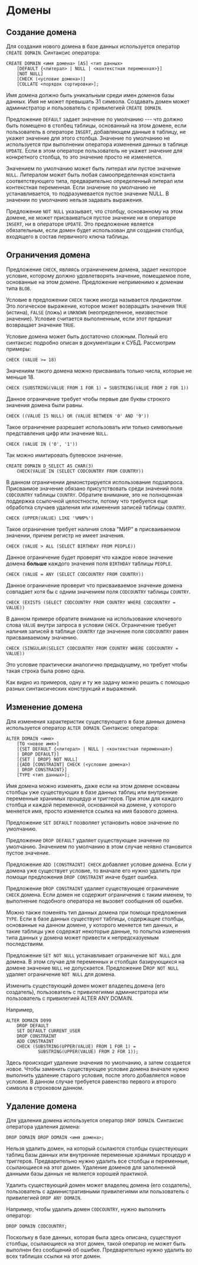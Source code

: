 # Домены

## Создание домена

Для создания нового домена в базе данных используется оператор
`CREATE DOMAIN`. Синтаксис оператора:

    CREATE DOMAIN <имя домена> [AS] <тип данных>
        [DEFAULT {<литерал> | NULL | <контекстная переменная>}]
        [NOT NULL]
        [CHECK (<условие домена>)]
        [COLLATE <порядок сортировки>];

Имя домена должно быть уникальным среди имен доменов базы данных. Имя не
может превышать 31 символа. Создавать домен может администратор и
пользователь с привилегией `CREATE DOMAIN`.

Предложение `DEFAULT` задает значение по умолчанию --- что должно быть
помещено в столбец таблицы, основанный на этом домене, если пользователь
в операторе `INSERT`, добавляющем данные в таблицу, не укажет значение
для этого столбца. Значение по умолчанию не используется при выполнении
оператора изменения данных в таблице `UPDATE`. Если в этом операторе
пользователь не укажет значение для конкретного столбца, то это значение
просто не изменяется.

Значением по умолчанию может быть литерал или пустое значение `NULL`.
Литералом может быть любая самоопределенная константа соответствующего
типа, предварительно определенный литерал или контекстная переменная.
Если значение по умолчанию не устанавливается, то подразумевается пустое
значение NULL. В значении по умолчанию нельзя задавать выражения.

Предложение `NOT NULL` указывает, что столбцу, основанному на этом
домене, не может присваиваться пустое значение ни в операторе `INSERT`,
ни в операторе `UPDATE`. Это предложение является обязательным, если
домен будет использован для создания столбца, входящего в состав
первичного ключа таблицы.

## Ограничения домена

Предложение `CHECK`, являясь ограничением домена, задает некоторое
условие, которому должно удовлетворять значение, помещаемое поле,
основанные на этом домене. Предложение неприменимо к доменам типа
`BLOB`.

Условие в предложении `CHECK` также иногда называется *предикатом*. Это
логическое выражение, которое может возвращать значения `TRUE` (истина),
`FALSE` (ложь) и `UNKNOWN` (неопределенное, неизвестное значение).
Условие считается выполненным, если этот предикат возвращает значение
`TRUE`.

Условие домена может быть достаточно сложным. Полный его синтаксис
подробно описан в документации к СУБД. Рассмотрим примеры:

    CHECK (VALUE >= 18)

Значениям такого домена можно присваивать только числа, которые не
меньше 18.

    CHECK (SUBSTRING(VALUE FROM 1 FOR 1) = SUBSTRING(VALUE FROM 2 FOR 1))

Данное ограничение требует чтобы первые две буквы строкого значения
домена были равны.

    CHECK ((VALUE IS NULL) OR (VALUE BETWEEN '0' AND '9'))

Такое ограничение разрешает использовать или только символьные
представления цифр или значение `NULL`.

    CHECK (VALUE IN ('0', '1'))

Так можно имитировать булевское значение.

    CREATE DOMAIN D_SELECT AS CHAR(3) 
        CHECK(VALUE IN (SELECT CODCOUNTRY FROM COUNTRY))

В данном ограничении демонстрируется использование подзапроса.
Присваимое значение обязано присутствовать среди значений поля
`CODCOUNTRY` таблицы `COUNTRY`. Обратите внимание, это не полноценная
поддержка ссылочной целостности, потому что требуется еще обработка
случаев удаления или изменения записей таблицы `COUNTRY`.

    CHECK (UPPER(VALUE) LIKE '%МИР%')

Такое ограничение требует наличия слова "МИР" в присваиваемом значении,
причем регистр не имеет значения.

    CHECK (VALUE > ALL (SELECT BIRTHDAY FROM PEOPLE))

Данное ограничение будет проверят что каждое новое значение домена
**больше** каждого значения поля `BIRTHDAY` таблицы `PEOPLE`.

    CHECK (VALUE = ANY (SELECT CODCOUNTRY FROM COUNTRY))

Данное ограничение проверит что присваиваемое значение домена совпадает
хотя бы с одним значением поля `CODCOUNTRY` таблицы `COUNTRY`.

    CHECK (EXISTS (SELECT CODCOUNTRY FROM COUNTRY WHERE CODCOUNTRY = VALUE))

В данном примере обратите внимание на использование ключевого слова
`VALUE` внутри запроса в условии `CHECK`. Ограничение требует наличия
записей в таблице `COUNTRY` где значение поля `CODCOUNTRY` равен
присваиваемому значению.

    CHECK (SINGULAR(SELECT CODCOUNTRY FROM COUNTRY WHERE CODCOUNTRY = VALUE))

Это условие практически аналогично предыдущему, но требует чтобы такая
строка была ровно одна.

Как видно из примеров, одну и ту же задачу можно решить с помощью разных
синтаксических конструкций и выражений.

## Изменение домена

Для изменения характеристик существующего в базе данных домена
используется оператор `ALTER DOMAIN`. Синтаксис оператора:

    ALTER DOMAIN <имя>
        [TO <новое имя>]
        [{SET DEFAULT {<литерал> | NULL | <контекстная переменная>}
        | DROP DEFAULT}]
        [{SET | DROP} NOT NULL]
        [{ADD [CONSTRAINT] CHECK (<условие домена>)
        | DROP CONSTRAINT}]
        [TYPE <тип данных>];

Имя домена можно изменять, даже если на этом домене основаны столбцы уже
существующих в базе данных таблиц или внутренние переменные хранимых
процедур и триггеров. При этом для каждого столбца и каждой переменной,
основанной на домене, у которого меняется имя, просто изменяется ссылка
на имя базового домена.

Предложение `SET DEFAULT` позволяет установить новое значение по
умолчанию.

Предложение `DROP DEFAULT` удаляет существующее значение по умолчанию.
Значением по умолчанию в этом случае неявно становится пустое значение.

Предложение `ADD [CONSTRAINT] CHECK` добавляет условие домена. Если у
домена уже существует условие, то вначале его нужно удалить при помощи
предложения `DROP CONSTRAINT` иначе будет ошибка.

Предложение `DROP CONSTRAINT` удаляет существующее ограничение `CHECK`
домена. Если домен не содержит ограничения с таким именем, то выполнение
подобного оператора не вызовет сообщения об ошибке.

Можно также поменять тип данных домена при помощи предложения `TYPE`.
Если в базе данных существуют таблицы, содержащие столбцы, основанные на
данном домене, у которого меняется тип данных, и такие таблицы уже
содержат некоторые данные, то попытка изменения типа данных у домена
может привести к непредсказуемым последствиям.

Предложение `SET NOT NULL` устанавливает ограничение `NOT NULL` для
домена. В этом случае для переменных и столбцах базирующихся на домене
значение `NULL` не допускается. Предложение D`ROP NOT NULL` удаляет
ограничение `NOT NULL` для домена.

Изменить существующий домен может владелец домена (его создатель),
пользователь с привилегиями администратора или пользователь с
привилегией ALTER ANY DOMAIN.

Например,

    ALTER DOMAIN D099
        DROP DEFAULT
        SET DEFAULT CURRENT_USER
        DROP CONSTRAINT
        ADD CONSTRAINT
        CHECK (SUBSTRING(UPPER(VALUE) FROM 1 FOR 1) = 
                SUBSTRING(UPPER(VALUE) FROM 2 FOR 1));

Здесь происходит удаление значения по умолчанию, а затем создается
новое. Чтобы заменить существующее условие домена вначале нужно
выполнить удаление старого условия, после этого добавляется новое
условие. В данном случае требуется равенство первого и второго символа в
строковом данном.

## Удаление домена

Для удаления домена используется оператор `DROP DOMAIN`. Синтаксис
оператора удаления домена:

    DROP DOMAIN DROP DOMAIN <имя домена>;

Нельзя удалить домен, на который ссылаются столбцы существующих таблиц
базы данных или внутренние переменные хранимых процедур и триггеров.
Предварительно нужно удалить все столбцы и переменные, ссылающиеся на
этот домен. Удаление доменов для заполненной данными базы данных не
является хорошей практикой.

Удалить существующий домен может владелец домена (его создатель),
пользователь с административными привилегиями или пользователь с
привилегией `DROP ANY DOMAIN`.

Например, чтобы удалить домен `CODCOUNTRY`, нужно выполнить оператор:

    DROP DOMAIN CODCOUNTRY;

Поскольку в базе данных, которая была здесь описана, существуют столбцы,
ссылающиеся на этот домен, такой оператор не может быть выполнен без
сообщений об ошибке. Предварительно нужно удалить во всех таблицах
ссылки на этот домен.
